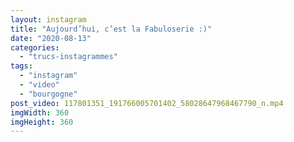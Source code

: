 ```yaml
---
layout: instagram
title: "Aujourd’hui, c’est la Fabuloserie :)"
date: "2020-08-13"
categories: 
  - "trucs-instagrammes"
tags:
  - "instagram"
  - "video"
  - "bourgogne"
post_video: 117801351_191766005701402_58028647968467790_n.mp4
imgWidth: 360
imgHeight: 360
---
```


